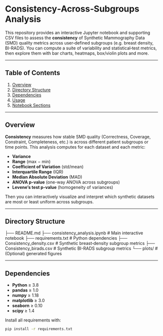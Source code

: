# Consistency‐Across‐Subgroups Analysis

This repository provides an interactive Jupyter notebook and supporting CSV files to assess the **consistency** of Synthetic Mammography Data (SMD) quality metrics across user‐defined subgroups (e.g. breast density, BI-RADS). You can compute a suite of variability and statistical‐test metrics, then explore them with bar charts, heatmaps, box/violin plots and more.

---

## Table of Contents

1. [Overview](#overview)  
2. [Directory Structure](#directory-structure)  
3. [Dependencies](#dependencies)  
4. [Usage](#usage)  
5. [Notebook Sections](#notebook-sections)  

---

## Overview

**Consistency** measures how stable SMD quality (Correctness, Coverage, Constraint, Completeness, etc.) is across different patient subgroups or time points. This analysis computes for each dataset and each metric:

- **Variance**  
- **Range** (max − min)  
- **Coefficient of Variation** (std/mean)  
- **Interquartile Range** (IQR)  
- **Median Absolute Deviation** (MAD)  
- **ANOVA p-value** (one-way ANOVA across subgroups)  
- **Levene’s test p-value** (homogeneity of variances)

Then you can interactively visualize and interpret which synthetic datasets are most or least uniform across subgroups.

---

## Directory Structure

├── README.md
├── consistency_analysis.ipynb # Main interactive notebook
├── requirements.txt # Python dependencies
├── Consistency_density.csv # Synthetic breast‐density subgroup metrics
├── Consistency_birads.csv # Synthetic BI-RADS subgroup metrics
└── plots/ # (Optional) generated figures



---

## Dependencies

- **Python** ≥ 3.8  
- **pandas** ≥ 1.0  
- **numpy** ≥ 1.18  
- **matplotlib** ≥ 3.0  
- **seaborn** ≥ 0.10  
- **scipy** ≥ 1.4  

Install all requirements with:

```bash
pip install -r requirements.txt
